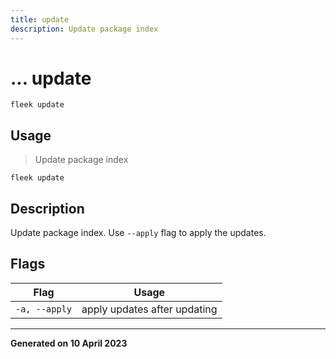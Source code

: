 ```yaml
---
title: update
description: Update package index
---
```


# ... update
`fleek update`

## Usage
> Update package index

```shell
fleek update
```

## Description


Update package index.
Use `--apply` flag to apply the updates.



## Flags
|Flag|Usage|
|----|-----|
|`-a, --apply`|apply updates after updating|


---
**Generated on 10 April 2023**
